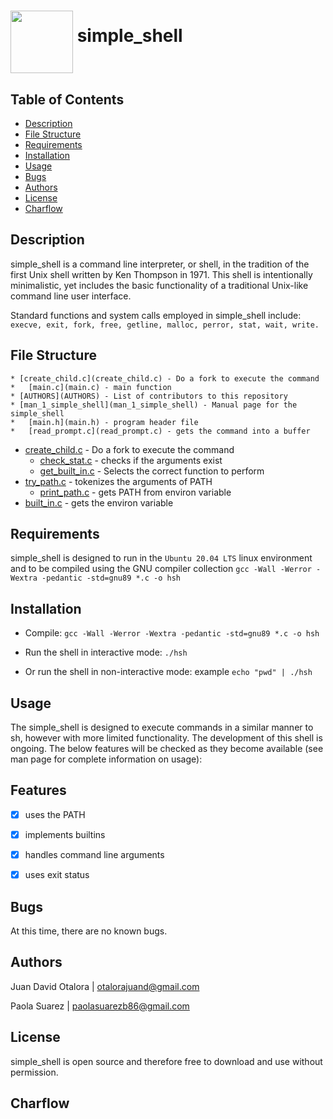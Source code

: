 # <a href="url"><img src="https://img.freepik.com/vector-gratis/ilustracion-objeto-verano-playa_53876-20309.jpg" align="middle" width="100" height="100"></a> simple_shell


## Table of Contents


* [Description](#description)
* [File Structure](#file-structure)
* [Requirements](#requirements)
* [Installation](#installation)
* [Usage](#usage)
* [Bugs](#bugs)
* [Authors](#authors)
* [License](#license)
* [Charflow](#charflow)


## Description


simple_shell is a command line interpreter, or shell, in the tradition of the first Unix shell written by Ken Thompson in 1971. This shell is intentionally minimalistic, yet includes the basic functionality of a traditional Unix-like command line user interface.

Standard functions and system calls employed in simple_shell include:
   `execve, exit, fork, free, getline, malloc, perror, stat, wait, write.`

## File Structure
	
	* [create_child.c](create_child.c) - Do a fork to execute the command
	*	[main.c](main.c) - main function
	* [AUTHORS](AUTHORS) - List of contributors to this repository
	* [man_1_simple_shell](man_1_simple_shell) - Manual page for the simple_shell
	*	[main.h](main.h) - program header file
	*	[read_prompt.c](read_prompt.c) - gets the command into a buffer
  * [create_child.c](create_child.c) - Do a fork to execute the command
	* [check_stat.c](check_stat.c) - checks if the arguments exist
	* [get_built_in.c](get_built_in.c) - Selects the correct function to perform
  * [try_path.c](try_path.c) - tokenizes the arguments of PATH
	* [print_path.c](print_path.c) - gets PATH from environ variable
  * [built_in.c](built_in.c) - gets the environ variable


## Requirements


simple_shell is designed to run in the `Ubuntu 20.04 LTS` linux environment and to be compiled using the GNU compiler collection `gcc -Wall -Werror -Wextra -pedantic -std=gnu89 *.c -o hsh`


## Installation


- Compile: `gcc -Wall -Werror -Wextra -pedantic -std=gnu89 *.c -o hsh`

- Run the shell in interactive mode: `./hsh`

- Or run the shell in non-interactive mode: example `echo "pwd" | ./hsh`


## Usage


The simple_shell is designed to execute commands in a similar manner to sh, however with more limited functionality. The development of this shell is ongoing. The below features will be checked as they become available (see man page for complete information on usage):


## Features


- [x] uses the PATH
- [x] implements builtins
- [x] handles command line arguments
- [x] uses exit status


## Bugs


At this time, there are no known bugs.


## Authors


Juan David Otalora | otalorajuand@gmail.com

Paola Suarez | paolasuarezb86@gmail.com


## License


simple_shell is open source and therefore free to download and use without permission.


## Charflow

# <a href="url"><img src="https://viewer.diagrams.net/?tags=%7B%7D&highlight=0000ff&edit=_blank&layers=1&nav=1&title=charflow%20shell2%20(4).drawio#R7VxRd6I4FP41nu081JMEEHxsbTvTs%2B2cnnb37M4jStTsIHEhttpfP4kEBRItAgrtdF4KlwSSm%2B%2B7uffmOh1jMFt%2BDd359J562O8g4C07xlUHIQhQn%2F8RklUsMXswFkxC4slGW8ETecVSiKR0QTwcZRoySn1G5lnhiAYBHrGMzA1D%2BpJtNqZ%2B9qtzd4IVwdPI9VXpP8Rj01jqIHsr%2F4bJZJp8GfbkhGdu0hjEgmjqevQlJTKuO8YgpJTFV7PlAPtCeYle4n43O55uBhbigBXp0L%2F%2F038d3339NjhHj8C7D6%2F%2Bejg35djYKpkw9vj85S0N2ZROaOD611vpZUgXgYfFWwG%2F27a5o3TOhZAL%2F8OMreRiugtGuWjKZr58ipeE%2FSu6dy159yP15Gop37y%2BWSU3AQtXqU7i9kf62bbb%2Bi7pF89PTGqn2qQoootwJFv9%2FP%2FFvLUGJHgE%2FtiKbob0Oz1P4OeGE8z26BRtFpezAtMZ5uPh%2FULsu4w8Z8fhSnhONu22K8gv5CLqF3TfIJ9dfyG%2F9MQHzNRl9n1OIbGcL1PC8NPcXc%2F9hbM4u1g79fWMQ4aXKZE6ZfnUQDZftHUnaQUSTrxsKQUT2TRFJwccS03W7wH8Mjg3VZxr29labjUFfFMB%2FkNIZ3OO%2FJ7PZ3E5DPnVRFydzUPCdYKATwL8RcFBdpVPwA4DZLhhwoLk6NVADq0BSwbUEDlS1NgS5S1yZKixZcrxd4VeQbaYFcmx7noRhu4q1WBOOZKj1JsfaAztBHlOFlsQ2VbWSXijg2mCHJziIWzBtZlLBbzBJvEGD8Bb3bipigdl%2FWw7u342zBmJGKeyV85OHLaU%2B9iQssK3AcOhO1rPiXvFPEBQLfJt5PKVOosYI8GXjnGj2uQpnQ0X0YnsMcp5K1Drr0CNSYZ5ddfnsPTfo8Mi9FzcZVnfPeCQcJXhsLIfYxe0zLBXtyOj56bRB12U%2FpcBWc84GlO1Rhca7TG6dtFdvgscI7vTO4ZRHlW1GHINzPQKbzQutBXD%2FIhdT4x7iqUrrPGU%2BYziJ2ARMCI%2Bwj8etM9ntpDVsM%2BMPjMpB2RSNE6znjN2k5yBqjfD6E8ciNVIiDOis5kbeBruRCzkrVvAFZT1ZnqmLr60TsgVjV4D2p7dqPUhJ3QKejaoatBZzSSqe84KR59m8gjr3KyZdJR1vl6SSHi%2BlJtDEIgTjhuthXQZt4%2FgbC7OSmRrwiLsjzVm85QhIMqHgI6tMZrGsSJAPZ2cT%2BoUpg4yClKnahqmEnOSUaaYg5d4tGBF%2FAvR8rmF%2BWu44cUpnHGtXg3UHqqAYlSBZbyJUswoerxjaunYGFXU8534GMe4ULmRow7wKI6CP8SGhOONqWHK9GCWMk7%2FhOGrXr3vMr14%2BOZSijFFE4mJOW8LZVT%2FezAlvm4vGdOwFZFqvk4AAm2wekpmWJaixfcZxZhOJhl%2FDroQ2uVzp2WYZDW295Q6PTUcJ4NGo5%2BrsDqsfeXDU71O9cmUPMWbBGyp9MrJHKLCoKy93qUUKK1%2B1ndA%2Ff0n%2Bvn2lmWdAJSqt%2FYBzoGRbjM62jGwvlSiRZFNm5IAuwsxCxDbajZNqqHKmARknQTwxRKp%2FhpHv68L%2FQ%2Bjh8IFjZr30ENx1nRxP9DQo3%2B0g4XfpKqzFnZADT30DRulB1T5MVyMx1jkisWtkIiwvpaovhIjbGBnd9qiVc7HO2hTt%2BGICYOSJ8lhxeC1aql3ylpwvZb6ipYajvDqcJjt4xxI7jmmb2sRrGXlaiKdNzzmXHuzZo9Z7wUABYQk7TFrwHjnDrGfBZDrk0nAr0c4WMfrl4KqZOT6F%2FLBjHhejFUckVd3uH6fQINUIn%2B5ddmxrvZxXf7USnbubIoj08jZQ7SdluGcgxYBM6N7afzLVt4lTeh4HOGjlNElI%2Fysla%2FTTlQ9zy5lJ1C%2BdvoNO5FvX3dkrcebemQY0ED0EozntOx%2BDFsR82qnrQBdaCWZL6n%2B8%2FbbCjVVt8vR%2BHjrZdjJzzzejWlXM%2F%2FNlqmVDTCBk7X4wD5hzXS1jSCuLWos9lRP0AjnK1AD0O9%2F393VkLCslpFBvW6u1tPWlmJs8ppVc5b8dvv79Zh22%2F8FwLj%2BBQ%3D%3D" align="middle" width="1   00" height="100"></a>
